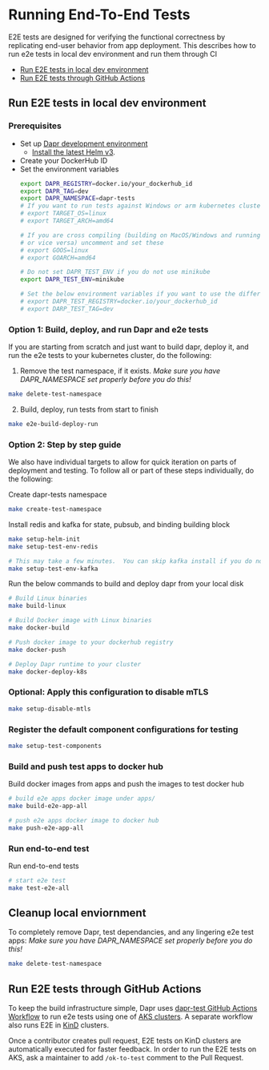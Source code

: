# Running End-To-End Tests

E2E tests are designed for verifying the functional correctness by replicating end-user behavior from app deployment. This describes how to run e2e tests in local dev environment and run them through CI

  - [Run E2E tests in local dev environment](#run-e2e-tests-in-local-dev-environment)
  - [Run E2E tests through GitHub Actions](#run-e2e-tests-through-github-actions)

## Run E2E tests in local dev environment

### Prerequisites

* Set up [Dapr development environment](https://github.com/dapr/dapr/blob/master/docs/development/setup-dapr-development-env.md)
  - [Install the latest Helm v3](https://github.com/dapr/docs/blob/master/getting-started/environment-setup.md#using-helm-advanced).
* Create your DockerHub ID
* Set the environment variables
    ```bash
    export DAPR_REGISTRY=docker.io/your_dockerhub_id
    export DAPR_TAG=dev
    export DAPR_NAMESPACE=dapr-tests
    # If you want to run tests against Windows or arm kubernetes clusters, uncomment and set these
    # export TARGET_OS=linux
    # export TARGET_ARCH=amd64

    # If you are cross compiling (building on MacOS/Windows and running against a Linux Kubernetes cluster
    # or vice versa) uncomment and set these
    # export GOOS=linux
    # export GOARCH=amd64

    # Do not set DAPR_TEST_ENV if you do not use minikube
    export DAPR_TEST_ENV=minikube

    # Set the below environment variables if you want to use the different registry and tag for test apps
    # export DAPR_TEST_REGISTRY=docker.io/your_dockerhub_id
    # export DARP_TEST_TAG=dev
    ```

### Option 1: Build, deploy, and run Dapr and e2e tests

If you are starting from scratch and just want to build dapr, deploy it, and run the e2e tests to your kubernetes cluster, do the following:

1. Remove the test namespace, if it exists.
*Make sure you have DAPR_NAMESPACE set properly before you do this!*
```bash
make delete-test-namespace
```
2. Build, deploy, run tests from start to finish
```bash
make e2e-build-deploy-run
```

### Option 2: Step by step guide

We also have individual targets to allow for quick iteration on parts of deployment and testing. To follow all or part of these steps individually, do the following:

Create dapr-tests namespace

```bash
make create-test-namespace
```

Install redis and kafka for state, pubsub, and binding building block

```bash
make setup-helm-init
make setup-test-env-redis

# This may take a few minutes.  You can skip kafka install if you do not use bindings for your tests.
make setup-test-env-kafka
```

Run the below commands to build and deploy dapr from your local disk

```bash
# Build Linux binaries
make build-linux

# Build Docker image with Linux binaries
make docker-build

# Push docker image to your dockerhub registry
make docker-push

# Deploy Dapr runtime to your cluster
make docker-deploy-k8s
```

### Optional: Apply this configuration to disable mTLS

```bash
make setup-disable-mtls
```

### Register the default component configurations for testing

```bash
make setup-test-components
```

### Build and push test apps to docker hub

Build docker images from apps and push the images to test docker hub

```bash
# build e2e apps docker image under apps/
make build-e2e-app-all

# push e2e apps docker image to docker hub
make push-e2e-app-all
```

### Run end-to-end test

Run end-to-end tests

```bash
# start e2e test
make test-e2e-all
```

## Cleanup local enviornment

To completely remove Dapr, test dependancies, and any lingering e2e test apps:
*Make sure you have DAPR_NAMESPACE set properly before you do this!*
```bash
make delete-test-namespace
```


## Run E2E tests through GitHub Actions

To keep the build infrastructure simple, Dapr uses [dapr-test GitHub
Actions
Workflow](https://github.com/dapr/dapr/actions?query=workflow%3Adapr-test)
to run e2e tests using one of [AKS
clusters](https://github.com/dapr/dapr/blob/4cd61680a3129f729deae24a51da241d0701376c/tests/test-infra/find_cluster.sh#L12-L17). A
separate workflow also runs E2E in [KinD](https://kind.sigs.k8s.io/)
clusters.

Once a contributor creates pull request, E2E tests on KinD clusters
are automatically executed for faster feedback. In order to run the
E2E tests on AKS, ask a maintainer to add `/ok-to-test` comment to
the Pull Request.
